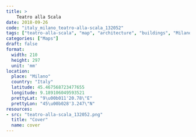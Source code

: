 ```yaml
---
title: > 
    Teatro alla Scala
date: 2018-09-26
code: "italy_milano_teatro-alla-scala_132052"
tags: ["teatro-alla-scala", "map", "architecture", "buildings", "Milano", "Italy"]
categories: ["Maps"]
draft: false
format:
  width: 210
  height: 297
  unit: 'mm'
location:
  place: "Milano"
  country: "Italy"
  latitude: 45.467568723477655
  longitude: 9.189106049593521
  prettyLat: "9\u00b011'20.78\"E"
  prettyLon: "45\u00b028'3.247\"N"
resources:
- src: "teatro-alla-scala_132052.png"
  title: "Cover"
  name: cover
---
```

